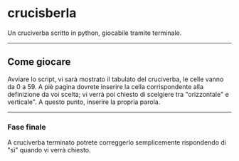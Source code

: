 # crucisberla
Un cruciverba scritto in python, giocabile tramite terminale.

----------------------------------------

## Come giocare
Avviare lo script, vi sarà mostrato il tabulato del cruciverba, le celle vanno da 0 a 59.
A piè pagina dovrete inserire la cella corrispondente alla definizione da voi scelta; vi verrà poi chiesto di scelgiere tra "orizzontale" e verticale".
A questo punto, inserire la propria parola.

----------------------------------------

### Fase finale
A cruciverba terminato potrete correggerlo semplicemente rispondendo di "sì" quando vi verrà chiesto.